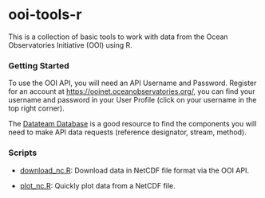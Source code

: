 # ooi-tools-r
This is a collection of basic tools to work with data from the Ocean Observatories Initiative (OOI) using R.

### Getting Started

To use the OOI API, you will need an API Username and Password. Register for an account at https://ooinet.oceanobservatories.org/, you can find your username and password in your User Profile (click on your username in the top right corner).

The [Datateam Database](http://ooi.visualocean.net/) is a good resource to find the components you will need to make API data requests (reference designator, stream, method).

### Scripts
- [download_nc.R](https://github.com/lgarzio/ooi-tools-r/blob/master/scripts/download_nc.R): Download data in NetCDF file format via the OOI API.

- [plot_nc.R](https://github.com/lgarzio/ooi-tools-r/blob/master/scripts/plot_nc.R): Quickly plot data from a NetCDF file.